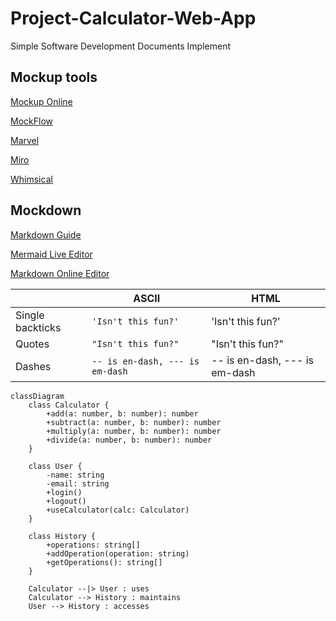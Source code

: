 # Project-Calculator-Web-App
Simple Software Development Documents Implement

## Mockup tools
[Mockup Online](https://app.moqups.com/)

[MockFlow](https://wireframepro.mockflow.com/)

[Marvel](https://marvelapp.com/)

[Miro](https://miro.com/)

[Whimsical](https://whimsical.com/)

## Mockdown
[Markdown Guide](https://www.markdownguide.org/)

[Mermaid Live Editor](https://mermaid.live/edit#pako:eNqNUj1PwzAU_CuWp0RNq3y1STx0gYGNAbFAGFzbBEuJHfkDEUr-O25KQgIdasnS0_nu6d75HSGRlEEESY21vuW4UrgpBXBnQMANromtsZEKHM_46awwpR5GQNjmwFQADmPpj8WMq-3BKEzM1YLG1oa3dXe1gPJ3Ttk19L4U8-keNVvMtRa4YQhoo7ioZjBrMK__46taVlx4_hKR1iwgq9lvih5xJZrF6l80dse1e-sWmcuWKWy4FHp08vyy_JL7keFN3JE6N1QxMzG15__tNlmZ_f16_bU_p4WAm0dfIOwn0wi4uIRx94c3CJcMTAjTQyMYwIYpp6BuDYd5S2jeWMNKiFxJ2St2-1DCUvSOiq2RD50gEBllWQBtS7FhP4s7gi0WEB3hB0RZlGySXZoXaZRFRbyNAthBVGzyMErSMEvCNEvzOOsD-Cml04ebIonDIou3uyhPdnEaD92ehsdT8_4b1ej8RA)

[Markdown Online Editor](https://stackedit.io/)

|                |ASCII                          |HTML                         |
|----------------|-------------------------------|-----------------------------|
|Single backticks|`'Isn't this fun?'`            |'Isn't this fun?'            |
|Quotes          |`"Isn't this fun?"`            |"Isn't this fun?"            |
|Dashes          |`-- is en-dash, --- is em-dash`|-- is en-dash, --- is em-dash|


```mermaid
classDiagram
    class Calculator {
        +add(a: number, b: number): number
        +subtract(a: number, b: number): number
        +multiply(a: number, b: number): number
        +divide(a: number, b: number): number
    }

    class User {
        -name: string
        -email: string
        +login()
        +logout()
        +useCalculator(calc: Calculator)
    }

    class History {
        +operations: string[]
        +addOperation(operation: string)
        +getOperations(): string[]
    }

    Calculator --|> User : uses
    Calculator --> History : maintains
    User --> History : accesses

